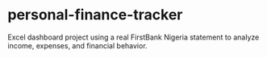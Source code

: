 # personal-finance-tracker
Excel dashboard project using a real FirstBank Nigeria statement to analyze income, expenses, and financial behavior.
